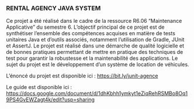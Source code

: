 ### RENTAL AGENCY JAVA SYSTEM

Ce projet a été réalisé dans le cadre de la ressource R6.06 “Maintenance Applicative” du semestre 6. L’objectif principal de ce projet est de synthétiser l’ensemble des compétences acquises en matière de tests unitaires Java et d’outils associés, notamment l’utilisation de Gradle, JUnit et AssertJ.
Le projet est réalisé dans une démarche de qualité logicielle et de bonnes pratiques permettant de mettre en pratique des techniques de test pour garantir la robustesse et la maintenabilité des applications.
Le sujet du projet est le développement d’un système de location de véhicules. 

L’énoncé du projet est disponible ici : https://bit.ly/junit-agence

Le guide est disponible ici : https://docs.google.com/document/d/1dhKbhh1ymkyt1eZiqRehRSMBo8Oq19PS4GvEWZagt4k/edit?usp=sharing
